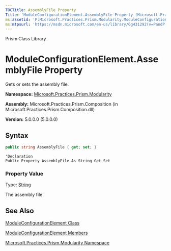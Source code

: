 ```yaml
---
TOCTitle: AssemblyFile Property
Title: 'ModuleConfigurationElement.AssemblyFile Property (Microsoft.Practices.Prism.Modularity)'
ms:assetid: 'P:Microsoft.Practices.Prism.Modularity.ModuleConfigurationElement.AssemblyFile'
ms:mtpsurl: 'https://msdn.microsoft.com/en-us/library/Gg431292(v=PandP.50)'
---
```


Prism Class Library

ModuleConfigurationElement.AssemblyFile Property
====================================================

Gets or sets the assembly file.

**Namespace:** [Microsoft.Practices.Prism.Modularity](https://msdn.microsoft.com/en-us/library/microsoft.practices.prism.modularity(v=pandp.50))

**Assembly:** Microsoft.Practices.Prism.Composition (in Microsoft.Practices.Prism.Composition.dll)

**Version:** 5.0.0.0 (5.0.0.0)


## Syntax


```C#
public string AssemblyFile { get; set; }
```
```VB
'Declaration
Public Property AssemblyFile As String Get Set
```

### Property Value

Type: [String](http://msdn2.microsoft.com/en-us/library/s1wwdcbf)

The assembly file.

See Also
--------


[ModuleConfigurationElement Class](https://msdn.microsoft.com/en-us/library/microsoft.practices.prism.modularity.moduleconfigurationelement(v=pandp.50))

[ModuleConfigurationElement Members](https://msdn.microsoft.com/en-us/library/microsoft.practices.prism.modularity.moduleconfigurationelement_members(v=pandp.50))

[Microsoft.Practices.Prism.Modularity Namespace](https://msdn.microsoft.com/en-us/library/microsoft.practices.prism.modularity(v=pandp.50))
